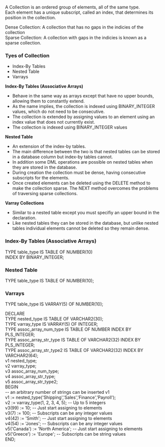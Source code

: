 
A Collection is an ordered group of elements, all of the same type.  
Each element has a unique subscript, called an index, that determines its position in the collection.  
   
Dense Collection: A collection that has no gaps in the indicies of the collection  
Sparse Collection: A collection with gaps in the indicies is known as a sparse collection.  
### Tyes of Collection
- Index-By Tables
- Nested Table
- Varrays

**Index-By Tables (Associative Arrays)**  
- Behave in the same way as arrays except that have no upper bounds, allowing them to constantly extend. 
- As the name implies, the collection is indexed using BINARY_INTEGER values, which do not need to be consecutive. 
- The collection is extended by assigning values to an element using an index value that does not currently exist.
- The collection is indexed using BINARY_INTEGER values  
  
**Nested Table**
- An extension of the index-by tables. 
- The main difference between the two is that nested tables can be stored in a database column but index-by tables cannot. 
- In addition some DML operations are possible on nested tables when they are stored in the database. 
- During creation the collection must be dense, having consecutive subscripts for the elements. 
- Once created elements can be deleted using the DELETE method to make the collection sparse. The NEXT method overcomes the problems of traversing sparse collections.
  
**Varray Collections**
- Similar to a nested table except you must specifiy an upper bound in the declaration. 
- Like nested tables they can be stored in the database, but unlike nested tables individual elements cannot be deleted so they remain dense.

### Index-By Tables (Associative Arrays)  
TYPE table_type IS TABLE OF NUMBER(10)  
    INDEX BY BINARY_INTEGER;  
  
### Nested Table   
TYPE table_type IS TABLE OF NUMBER(10);  
  
### Varrays  
TYPE table_type IS VARRAY(5) OF NUMBER(10);  
  
DECLARE                                                                             
   TYPE nested_type IS TABLE OF VARCHAR2(30);                                   
   TYPE varray_type IS VARRAY(5) OF INTEGER;                                    
   TYPE assoc_array_num_type IS TABLE OF NUMBER INDEX BY PLS_INTEGER;           
   TYPE assoc_array_str_type IS TABLE OF VARCHAR2(32) INDEX BY PLS_INTEGER;     
   TYPE assoc_array_str_type2 IS TABLE OF VARCHAR2(32) INDEX BY VARCHAR2(64);   
   v1 nested_type;                                                              
   v2 varray_type;                                                              
   v3 assoc_array_num_type;                                                     
   v4 assoc_array_str_type;                                                     
   v5 assoc_array_str_type2;                                                    
BEGIN                                                                           
-- an arbitrary number of strings can be inserted v1                            
   v1 := nested_type('Shipping','Sales','Finance','Payroll');                   
   v2 := varray_type(1, 2, 3, 4, 5); -- Up to 5 integers                        
   v3(99) := 10; -- Just start assigning to elements                            
   v3(7) := 100; -- Subscripts can be any integer values                        
   v4(42) := 'Smith'; -- Just start assigning to elements                       
   v4(54) := 'Jones'; -- Subscripts can be any integer values                   
   v5('Canada') := 'North America'; -- Just start assigning to elements         
   v5('Greece') := 'Europe';        -- Subscripts can be string values          
END;  


